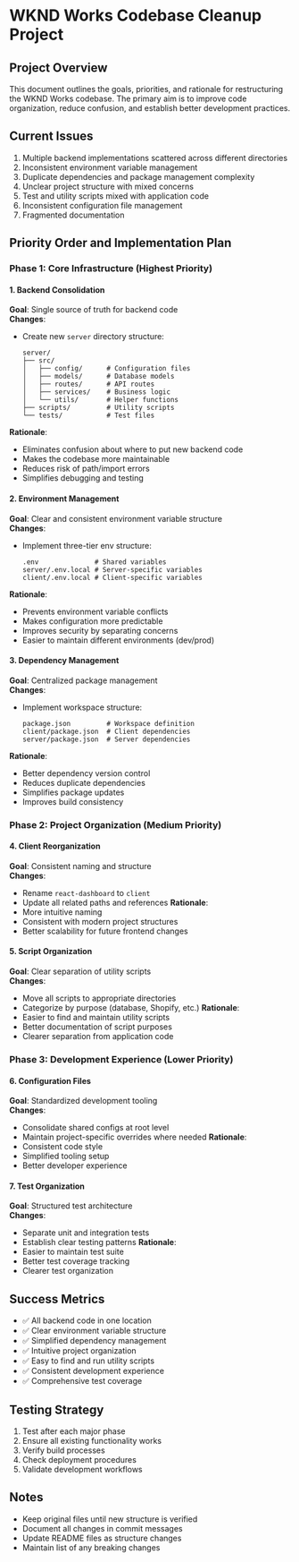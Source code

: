 # WKND Works Codebase Cleanup Project

## Project Overview
This document outlines the goals, priorities, and rationale for restructuring the WKND Works codebase. The primary aim is to improve code organization, reduce confusion, and establish better development practices.

## Current Issues
1. Multiple backend implementations scattered across different directories
2. Inconsistent environment variable management
3. Duplicate dependencies and package management complexity
4. Unclear project structure with mixed concerns
5. Test and utility scripts mixed with application code
6. Inconsistent configuration file management
7. Fragmented documentation

## Priority Order and Implementation Plan

### Phase 1: Core Infrastructure (Highest Priority)

#### 1. Backend Consolidation
**Goal**: Single source of truth for backend code  
**Changes**:
- Create new `server` directory structure:
  ```
  server/
  ├── src/
  │   ├── config/      # Configuration files
  │   ├── models/      # Database models
  │   ├── routes/      # API routes
  │   ├── services/    # Business logic
  │   └── utils/       # Helper functions
  ├── scripts/         # Utility scripts
  └── tests/           # Test files
  ```
**Rationale**:
- Eliminates confusion about where to put new backend code
- Makes the codebase more maintainable
- Reduces risk of path/import errors
- Simplifies debugging and testing

#### 2. Environment Management
**Goal**: Clear and consistent environment variable structure  
**Changes**:
- Implement three-tier env structure:
  ```
  .env              # Shared variables
  server/.env.local # Server-specific variables
  client/.env.local # Client-specific variables
  ```
**Rationale**:
- Prevents environment variable conflicts
- Makes configuration more predictable
- Improves security by separating concerns
- Easier to maintain different environments (dev/prod)

#### 3. Dependency Management
**Goal**: Centralized package management  
**Changes**:
- Implement workspace structure:
  ```
  package.json         # Workspace definition
  client/package.json  # Client dependencies
  server/package.json  # Server dependencies
  ```
**Rationale**:
- Better dependency version control
- Reduces duplicate dependencies
- Simplifies package updates
- Improves build consistency

### Phase 2: Project Organization (Medium Priority)

#### 4. Client Reorganization
**Goal**: Consistent naming and structure  
**Changes**:
- Rename `react-dashboard` to `client`
- Update all related paths and references
**Rationale**:
- More intuitive naming
- Consistent with modern project structures
- Better scalability for future frontend changes

#### 5. Script Organization
**Goal**: Clear separation of utility scripts  
**Changes**:
- Move all scripts to appropriate directories
- Categorize by purpose (database, Shopify, etc.)
**Rationale**:
- Easier to find and maintain utility scripts
- Better documentation of script purposes
- Clearer separation from application code

### Phase 3: Development Experience (Lower Priority)

#### 6. Configuration Files
**Goal**: Standardized development tooling  
**Changes**:
- Consolidate shared configs at root level
- Maintain project-specific overrides where needed
**Rationale**:
- Consistent code style
- Simplified tooling setup
- Better developer experience

#### 7. Test Organization
**Goal**: Structured test architecture  
**Changes**:
- Separate unit and integration tests
- Establish clear testing patterns
**Rationale**:
- Easier to maintain test suite
- Better test coverage tracking
- Clearer test organization

## Success Metrics
- ✅ All backend code in one location
- ✅ Clear environment variable structure
- ✅ Simplified dependency management
- ✅ Intuitive project organization
- ✅ Easy to find and run utility scripts
- ✅ Consistent development experience
- ✅ Comprehensive test coverage

## Testing Strategy
1. Test after each major phase
2. Ensure all existing functionality works
3. Verify build processes
4. Check deployment procedures
5. Validate development workflows

## Notes
- Keep original files until new structure is verified
- Document all changes in commit messages
- Update README files as structure changes
- Maintain list of any breaking changes 